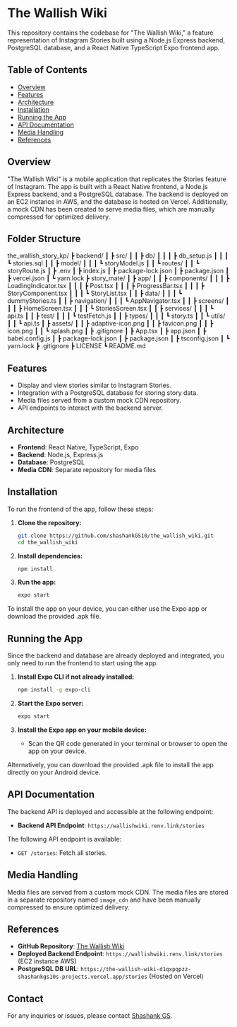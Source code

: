 
# The Wallish Wiki

This repository contains the codebase for "The Wallish Wiki," a feature representation of Instagram Stories built using a Node.js Express backend, PostgreSQL database, and a React Native TypeScript Expo frontend app.

## Table of Contents

- [Overview](#overview)
- [Features](#features)
- [Architecture](#architecture)
- [Installation](#installation)
- [Running the App](#running-the-app)
- [API Documentation](#api-documentation)
- [Media Handling](#media-handling)
- [References](#references)

## Overview

"The Wallish Wiki" is a mobile application that replicates the Stories feature of Instagram. The app is built with a React Native frontend, a Node.js Express backend, and a PostgreSQL database. The backend is deployed on an EC2 instance in AWS, and the database is hosted on Vercel. Additionally, a mock CDN has been created to serve media files, which are manually compressed for optimized delivery.

## Folder Structure

the_wallish_story_kp/
┣ backend/
┃ ┣ src/
┃ ┃ ┣ db/
┃ ┃ ┃ ┣ db_setup.js
┃ ┃ ┃ ┗ stories.sql
┃ ┃ ┣ model/
┃ ┃ ┃ ┗ storyModel.js
┃ ┃ ┗ routes/
┃ ┃   ┗ storyRoute.js
┃ ┣ .env
┃ ┣ index.js
┃ ┣ package-lock.json
┃ ┣ package.json
┃ ┣ vercel.json
┃ ┗ yarn.lock
┣ story_mate/
┃ ┣ app/
┃ ┃ ┣ components/
┃ ┃ ┃ ┣ LoadingIndicator.tsx
┃ ┃ ┃ ┣ Post.tsx
┃ ┃ ┃ ┣ ProgressBar.tsx
┃ ┃ ┃ ┣ StoryComponent.tsx
┃ ┃ ┃ ┗ StoryList.tsx
┃ ┃ ┣ data/
┃ ┃ ┃ ┗ dummyStories.ts
┃ ┃ ┣ navigation/
┃ ┃ ┃ ┗ AppNavigator.tsx
┃ ┃ ┣ screens/
┃ ┃ ┃ ┣ HomeScreen.tsx
┃ ┃ ┃ ┗ StoriesScreen.tsx
┃ ┃ ┣ services/
┃ ┃ ┃ ┗ api.ts
┃ ┃ ┣ test/
┃ ┃ ┃ ┗ testFetch.js
┃ ┃ ┣ types/
┃ ┃ ┃ ┗ story.ts
┃ ┃ ┗ utils/
┃ ┃   ┗ api.ts
┃ ┣ assets/
┃ ┃ ┣ adaptive-icon.png
┃ ┃ ┣ favicon.png
┃ ┃ ┣ icon.png
┃ ┃ ┗ splash.png
┃ ┣ .gitignore
┃ ┣ App.tsx
┃ ┣ app.json
┃ ┣ babel.config.js
┃ ┣ package-lock.json
┃ ┣ package.json
┃ ┣ tsconfig.json
┃ ┗ yarn.lock
┣ .gitignore
┣ LICENSE
┗ README.md

## Features

- Display and view stories similar to Instagram Stories.
- Integration with a PostgreSQL database for storing story data.
- Media files served from a custom mock CDN repository.
- API endpoints to interact with the backend server.

## Architecture

- **Frontend**: React Native, TypeScript, Expo
- **Backend**: Node.js, Express.js
- **Database**: PostgreSQL
- **Media CDN**: Separate repository for media files

## Installation

To run the frontend of the app, follow these steps:

1. **Clone the repository:**
   ```bash
   git clone https://github.com/shashankGS10/the_wallish_wiki.git
   cd the_wallish_wiki
   ```

2. **Install dependencies:**
   ```bash
   npm install
   ```

3. **Run the app:**
   ```bash
   expo start
   ```

To install the app on your device, you can either use the Expo app or download the provided .apk file.

## Running the App

Since the backend and database are already deployed and integrated, you only need to run the frontend to start using the app.

1. **Install Expo CLI if not already installed:**
   ```bash
   npm install -g expo-cli
   ```

2. **Start the Expo server:**
   ```bash
   expo start
   ```

3. **Install the Expo app on your mobile device:**
   - Scan the QR code generated in your terminal or browser to open the app on your device.

Alternatively, you can download the provided .apk file to install the app directly on your Android device.

## API Documentation

The backend API is deployed and accessible at the following endpoint:

- **Backend API Endpoint**: `https://wallishwiki.renv.link/stories`

The following API endpoint is available:

- `GET /stories`: Fetch all stories.

## Media Handling

Media files are served from a custom mock CDN. The media files are stored in a separate repository named `image_cdn` and have been manually compressed to ensure optimized delivery.

## References

- **GitHub Repository**: [The Wallish Wiki](https://github.com/shashankGS10/the_wallish_wiki)
- **Deployed Backend Endpoint**: `https://wallishwiki.renv.link/stories` (EC2 instance AWS)
- **PostgreSQL DB URL**: `https://the-wallish-wiki-d1qxpqpzz-shashankgs10s-projects.vercel.app/stories` (Hosted on Vercel)

## Contact

For any inquiries or issues, please contact [Shashank GS](https://github.com/shashankGS10).
